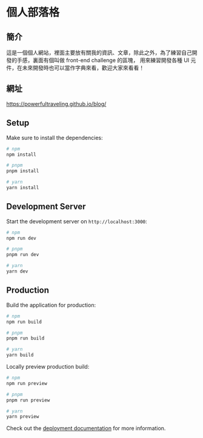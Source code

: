 # 個人部落格
## 簡介
這是一個個人網站，裡面主要放有關我的資訊、文章，除此之外，為了練習自己開發的手感，裏面有個叫做 front-end challenge 的區塊，
用來練習開發各種 UI 元件，在未來開發時也可以當作字典來看，歡迎大家來看看！

## 網址
https://powerfultraveling.github.io/blog/

## Setup

Make sure to install the dependencies:

```bash
# npm
npm install

# pnpm
pnpm install

# yarn
yarn install
```

## Development Server

Start the development server on `http://localhost:3000`:

```bash
# npm
npm run dev

# pnpm
pnpm run dev

# yarn
yarn dev
```

## Production

Build the application for production:

```bash
# npm
npm run build

# pnpm
pnpm run build

# yarn
yarn build
```

Locally preview production build:

```bash
# npm
npm run preview

# pnpm
pnpm run preview

# yarn
yarn preview
```

Check out the [deployment documentation](https://nuxt.com/docs/getting-started/deployment) for more information.
